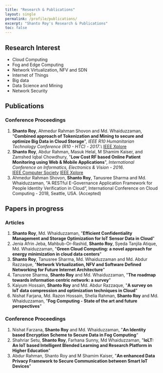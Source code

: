 ```yaml
---
title: "Research & Publications"
layout: single
permalink: /profile/publications/
excerpt: "Shanto Roy's Research & Publications"
toc: false
---
```


## Research Interest
* Cloud Computing
* Fog and Edge Computing
* Network Virtualization, NFV and SDN
* Internet of Things
* Big data
* Data Science and Mining
* Network Security

## Publications
### Conference Proceedings
1. **Shanto Roy**, Ahmedur Rahman Shovon and Md. Whaiduzzaman, "**Combined approach of Tokenization and Mining to secure and
optimize Big Data in Cloud Storage**", _IEEE R10 Humanitarian Technology Conference (R10 - HTC) - 2017_.\\
[IEEE Xplore](http://ieeexplore.ieee.org/document/8288912/)
2. **Shanto Roy**, Abdur Rahman, Masuk Helal, M Shamim Kaiser, and Zamshed Iqbal Chowdhury, "**Low Cost RF based Online Patient 
Monitoring using Web & Mobile Applications**", _International Conference on Informatics, Electronics & Vision - 2016_.   
[IEEE Computer Society](https://www.computer.org/csdl/proceedings/iciev/2016/1269/00/07760125-abs.html) 
[IEEE Xplore](http://ieeexplore.ieee.org/abstract/document/7760125/)
3. Ahmedur Rahman Shovon, **Shanto Roy**, Tanusree Sharma and Md. Whaiduzzaman, "A RESTful E-Governance Application Framework for People Identity Verification in Cloud“, International Conference on Cloud Computing - 2018, Seattle, USA. (Accepted)

## Papers in progress
### Articles
1. **Shanto Roy**, Md. Whaiduzzaman, "**Efficient Confidentiality Management and Storage Optimization for IoT Sensor Data in Cloud**"
2. Jenia Afrin Jeba, Mahbub-Or-Rashid, **Shanto Roy**, Syeda Tanjila Atique, Md. Whaiduzzaman, "**Green Cloud Computing: a novel approach 
for energy minimization in cloud data centers**"
3. **Shanto Roy**, Tanusree Sharma, Md. Whaiduzzaman and Md. Abdur Razzaque, "**Network Virtualization, NFV and Software Defined Networking 
for Future Internet Architecture**"
4. Tanusree Sharma, **Shanto Roy** and Md. Whaiduzzaman, "**The roadmap towards information centric network: a survey**"
5. Kaiyum Hossain, **Shanto Roy** and Md. Abdur Razzaque, "**A survey on IoT data compression and optimization techniques in Cloud**"
6. Nishat Farjana, Md. Razon Hossain, Shelia Rahman, **Shanto Roy** and Md. Whaiduzzaman, "**Fog Computing - State of the art and future perspectives**"

### Conference Proceedings
1. Nishat Farzana, **Shanto Roy** and Md. Whaiduzzaman, "**An Identity based Encryption Scheme to Secure Data in Fog Computing**“
2. Shahriar Setu, **Shanto Roy**, Farhana Sunny, Md Whaiduzzaman, "**IoLT: An IoT based Intelligent Blended Learning and Research 
Platform in Higher Education**"
3. Abdur Rahman, Shanto Roy and M Shamim Kaiser, "**An enhanced Data Privacy Framework to Secure Communication between Smart IoT Devices**"


